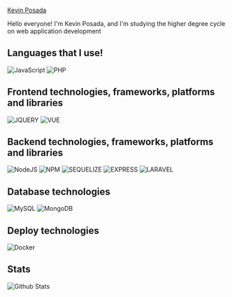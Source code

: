 <a href="https://kevinposada.es">Kevin Posada</a>

Hello everyone! I'm Kevin Posada, and I'm studying the higher degree cycle on web application development 

## Languages that I use!
![JavaScript](https://img.shields.io/badge/javascript-%23323330.svg?style=for-the-badge&logo=javascript&logoColor=%23F7DF1E)
![PHP](https://img.shields.io/badge/php-777BB4.svg?style=for-the-badge&logo=php&logoColor=white)
<!-- ![TypeScript](https://img.shields.io/badge/typescript-%23007ACC.svg?style=for-the-badge&logo=typescript&logoColor=white)
![Python](https://img.shields.io/badge/python-3776AB.svg?style=for-the-badge&logo=python&logoColor=white) -->

## Frontend technologies, frameworks, platforms and libraries
![JQUERY](https://img.shields.io/badge/jQuery-0769AD.svg?style=for-the-badge&logo=jQuery&logoColor=white)
![VUE](https://img.shields.io/badge/vue-4FC08D.svg?style=for-the-badge&logo=Vue.Js&logoColor=white)
<!-- ![ANGULAR](https://img.shields.io/badge/angular-%23DD0031.svg?style=for-the-badge&logo=angular&logoColor=white) -->
<!-- ![REACT](https://img.shields.io/badge/react-61DAFB.svg?style=for-the-badge&logo=React&logoColor=white) -->

## Backend technologies, frameworks, platforms and libraries
![NodeJS](https://img.shields.io/badge/node.js-6DA55F?style=for-the-badge&logo=node.js&logoColor=white)
![NPM](https://img.shields.io/badge/NPM-%23000000.svg?style=for-the-badge&logo=npm&logoColor=white)
![SEQUELIZE](https://img.shields.io/badge/sequelize-52B0E7.svg?style=for-the-badge&logo=sequelize&logoColor=white)
![EXPRESS](https://img.shields.io/badge/express-%23323330.svg?style=for-the-badge&logo=express&logoColor=white)
![LARAVEL](https://img.shields.io/badge/laravel-FF2D20.svg?style=for-the-badge&logo=laravel&logoColor=white)
<!-- ![GRAPHQL](https://img.shields.io/badge/graphql-E10098.svg?style=for-the-badge&logo=graphql&logoColor=white)<br/> -->
<!-- ![GOLANG](https://img.shields.io/badge/go-00ADD8.svg?style=for-the-badge&logo=go&logoColor=white) -->
<!-- ![DJANGO](https://img.shields.io/badge/django-092E20.svg?style=for-the-badge&logo=django&logoColor=white) -->

## Database technologies
![MySQL](https://img.shields.io/badge/mysql-4479A1.svg?style=for-the-badge&logo=mysql&logoColor=white)
![MongoDB](https://img.shields.io/badge/mongodb-47A248.svg?style=for-the-badge&logo=mongodb&logoColor=white)

## Deploy technologies
![Docker](https://img.shields.io/badge/docker-%230db7ed.svg?style=for-the-badge&logo=docker&logoColor=white)

## Stats 
![Github Stats](https://github-readme-stats.vercel.app/api/?username=kevposesp&count_private=true&&showicons=true)
